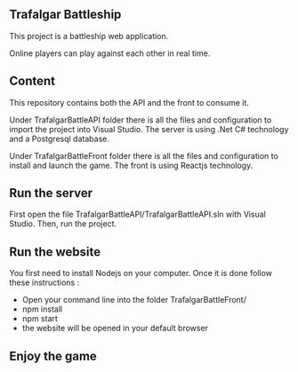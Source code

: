 ## Trafalgar Battleship

This project is a battleship web application.

Online players can play against each other in real time.


## Content

This repository contains both the API and the front to consume it.

Under TrafalgarBattleAPI folder there is all the files and configuration to import the project into Visual Studio.
The server is using .Net C# technology and a Postgresql database.

Under TrafalgarBattleFront folder there is all the files and configuration to install and launch the game.
The front is using Reactjs technology.


## Run the server

First open the file TrafalgarBattleAPI/TrafalgarBattleAPI.sln with Visual Studio.
Then, run the project.


## Run the website

You first need to install Nodejs on your computer.
Once it is done follow these instructions :
- Open your command line into the folder TrafalgarBattleFront/
- npm install
- npm start
- the website will be opened in your default browser





## Enjoy the game
